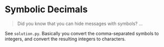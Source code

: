 # Symbolic Decimals 

> Did you know that you can hide messages with symbols? ...

See `solution.py`. Basically you convert the comma-separated symbols to integers, and convert the resulting integers to characters.
